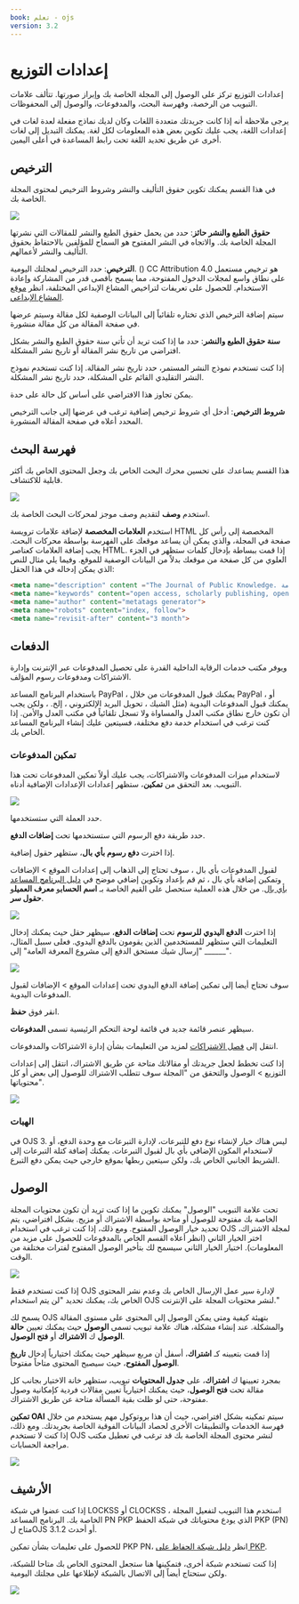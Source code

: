 ```yaml
---
book: تعلم - ojs
version: 3.2
---
```


# إعدادات التوزيع

إعدادات التوزيع تركز على الوصول إلى المجلة الخاصة بك وإبراز صورتها. تتألف علامات التبويب من الرخصة، وفهرسة البحث، والمدفوعات، والوصول إلى المحفوظات.

يرجى ملاحظة أنه إذا كانت جريدتك متعددة اللغات وكان لديك نماذج مفعلة لعدة لغات في إعدادات اللغة، يجب عليك تكوين بعض هذه المعلومات لكل لغة. يمكنك التبديل إلى لغات أخرى عن طريق تحديد اللغة تحت رابط المساعدة في أعلى اليمين.

## الترخيص

في هذا القسم يمكنك تكوين حقوق التأليف والنشر وشروط الترخيص لمحتوى المجلة الخاصة بك.

![](./assets/learning-ojs3.2-jm-settings-dist-permissions.png)

**حقوق الطبع والنشر حائز**: حدد من يحمل حقوق الطبع والنشر للمقالات التي نشرتها المجلة الخاصة بك. والاتجاه في النشر المفتوح هو السماح للمؤلفين بالاحتفاظ بحقوق التأليف والنشر لأعمالهم.

**الترخيص**: حدد الترخيص لمجلتك اليومية. () CC Attribution 4.0 هو ترخيص مستعمل على نطاق واسع لمجلات الدخول المفتوحة، مما يسمح بأقصى قدر من المشاركة وإعادة الاستخدام. للحصول على تعريفات لتراخيص المشاع الإبداعي المختلفة، انظر [موقع المشاع الإبداعي](https://creativecommons.org/).

سيتم إضافة الترخيص الذي تختاره تلقائياً إلى البيانات الوصفية لكل مقالة وسيتم عرضها في صفحة المقالة من كل مقالة منشورة.

**سنة حقوق الطبع والنشر**: حدد ما إذا كنت تريد أن تأتي سنة حقوق الطبع والنشر بشكل افتراضي من تاريخ نشر المقالة أو تاريخ نشر المشكلة.

إذا كنت تستخدم نموذج النشر المستمر، حدد تاريخ نشر المقالة. إذا كنت تستخدم نموذج النشر التقليدي القائم على المشكلة، حدد تاريخ نشر المشكلة.

يمكن تجاوز هذا الافتراضي على أساس كل حالة على حدة.

**شروط الترخيص**: أدخل أي شروط ترخيص إضافية ترغب في عرضها إلى جانب الترخيص المحدد أعلاه في صفحة المقالة المنشورة.

## فهرسة البحث

هذا القسم يساعدك على تحسين محرك البحث الخاص بك وجعل المحتوى الخاص بك أكثر قابلية للاكتشاف.

![](./assets/learning-ojs3.2-jm-settings-dist-index.png)

استخدم **وصف** لتقديم وصف موجز لمحركات البحث الخاصة بك.

استخدم **العلامات المخصصة** لإضافة علامات ترويسة HTML المخصصة إلى رأس كل صفحة في المجلة، والذي يمكن أن يساعد موقعك على الفهرسة بواسطة محركات البحث. يجب إضافة العلامات كعناصر HTML. إذا قمت ببساطة بإدخال كلمات ستظهر في الجزء العلوي من كل صفحة من موقعك بدلاً من البيانات الوصفية للموقع. وفيما يلي مثال للنص الذي يمكن إدخاله في هذا الحقل:

```html
<meta name="description" content ="The Journal of Public Knowledge. نشر مشروع المعرفة العامة - PKP وجامعة سيمون فريزر - SFU" />
<meta name="keywords" content="open access, scholarly publishing, open source software, non-profit organizations, scholarly journals, free software" />
<meta name="author" content="metatags generator">
<meta name="robots" content="index, follow">
<meta name="revisit-after" content="3 month">
```

## الدفعات

ويوفر مكتب خدمات الرقابة الداخلية القدرة على تحصيل المدفوعات عبر الإنترنت وإدارة الاشتراكات ومدفوعات رسوم المؤلف.

باستخدام البرنامج المساعد PayPal ، يمكنك قبول المدفوعات من خلال PayPal ، أو يمكنك قبول المدفوعات اليدوية (مثل الشيك ، تحويل البريد الإلكتروني ، إلخ. ، ولكن يجب أن تكون خارج نطاق مكتب العدل والمساواة ولا تسجل تلقائياً في مكتب العدل والأمن.  إذا كنت ترغب في استخدام خدمة دفع مختلفة، فسيتعين عليك إنشاء البرنامج المساعد الخاص بك.

### تمكين المدفوعات

لاستخدام ميزات المدفوعات والاشتراكات، يجب عليك أولاً تمكين المدفوعات تحت هذا التبويب. بعد التحقق من **تمكين**، ستظهر إعدادات الإعدادات الإضافية أدناه.

![](./assets/learning-ojs3.2-jm-settings-dist-pay.png)

حدد العملة التي ستستخدمها.

حدد طريقة دفع الرسوم التي ستستخدمها تحت **إضافات الدفع**.

إذا اخترت **دفع رسوم بأي بال**، ستظهر حقول إضافية.

لقبول المدفوعات بأي بال ، سوف تحتاج إلى الذهاب إلى إعدادات الموقع > الإضافات وتمكين إضافة بأي بال ، ثم قم بإعداد وتكوين إضافي موضح في [دليل البرنامج المساعد بأي بال](https://docs.pkp.sfu.ca/using-paypal-for-ojs-and-ocs/en/). من خلال هذه العملية ستحصل على القيم الخاصة بـ **اسم الحساب**و **معرف العميل**و **حقول سر**.

![](./assets/learning-ojs3.2-jm-settings-dist-paypalsettings.png)

إذا اخترت **الدفع اليدوي للرسوم** تحت **إضافات الدفع**، سيظهر حقل حيث يمكنك إدخال التعليمات التي ستظهر للمستخدمين الذين يقومون بالدفع اليدوي.  فعلى سبيل المثال، "إرسال شيك مستحق الدفع إلى مشروع المعرفة العامة" إلى ______".

![](./assets/learning-ojs3.2-jm-settings-manual-payments.png)

سوف تحتاج أيضا إلى تمكين إضافة الدفع اليدوي تحت إعدادات الموقع > الإضافات لقبول المدفوعات اليدوية.

انقر فوق **حفظ**.

سيظهر عنصر قائمة جديد في قائمة لوحة التحكم الرئيسية تسمى **المدفوعات**.

انتقل إلى [فصل الاشتراكات](./subscriptions.md) لمزيد من التعليمات بشأن إدارة الاشتراكات والمدفوعات.

إذا كنت تخطط لجعل جريدتك أو مقالاتك متاحة عن طريق الاشتراك، انتقل إلى إعدادات التوزيع > الوصول والتحقق من "المجلة سوف تتطلب الاشتراك للوصول إلى بعض أو كل محتوياتها".

![](./assets/learning-ojs3.2-jm-settings-dist-access.png)

### الهبات

في OJS 3. ليس هناك خيار لإنشاء نوع دفع للتبرعات، لإدارة التبرعات مع وحدة الدفع، أو لاستخدام المكون الإضافي بأي بال لقبول التبرعات. يمكنك إضافة كتلة التبرعات إلى الشريط الجانبي الخاص بك، ولكن سيتعين ربطها بموقع خارجي حيث يمكن دفع التبرع.

## الوصول

تحت علامة التبويب "الوصول" يمكنك تكوين ما إذا كنت تريد أن تكون محتويات المجلة الخاصة بك مفتوحة للوصول أو متاحة بواسطة الاشتراك أو مزيج. بشكل افتراضي، يتم تحديد خيار الوصول المفتوح. ومع ذلك، إذا كنت ترغب في استخدام OJS لمجلة الاشتراك، اختر الخيار الثاني (انظر أعلاه القسم الخاص بالمدفوعات للحصول على مزيد من المعلومات). اختيار الخيار الثاني سيسمح لك بتأخير الوصول المفتوح لفترات مختلفة من الوقت.

![](./assets/learning-ojs3.2-jm-settings-dist-access-delayed.png)

إذا كنت تستخدم فقط OJS لإدارة سير عمل الإرسال الخاص بك وعدم نشر المحتوى الخاص بك، يمكنك تحديد "لن يتم استخدام OJS لنشر محتويات المجلة على الإنترنت."

يسمح لك OJS بتهيئة كيفية ومتى يمكن الوصول إلى المحتوى على مستوى المقالة والمشكلة. عند إنشاء مشكلة، هناك علامة تبويب تسمى **الوصول** حيث يمكنك تعيين **حالة الوصول** ك **الاشتراك** أو **فتح الوصول**.

إذا قمت بتعيينه كـ **اشتراك**، أسفل أن مربع سيظهر حيث يمكنك اختيارياً إدخال **تاريخ الوصول المفتوح**، حيث سيصبح المحتوى متاحاً مفتوحاً.

بمجرد تعيينها ك **اشتراك**، على **جدول المحتويات** تبويب، ستظهر خانة الاختيار بجانب كل مقالة تحت **فتح الوصول**، حيث يمكنك اختيارياً تعيين مقالات فردية كإمكانية وصول مفتوحة، حتى لو ظلت بقية المسألة متاحة عن طريق الاشتراك.

**تمكين OAI** سيتم تمكينه بشكل افتراضي، حيث أن هذا بروتوكول مهم يستخدم من خلال فهرسة الخدمات والتطبيقات الأخرى لحصاد البيانات الفوقية الخاصة بجريدتك. ومع ذلك، إذا كنت لا تستخدم OJS لنشر محتوى المجلة الخاصة بك قد ترغب في تعطيل مكتب مراجعة الحسابات.

![](./assets/learning-ojs3.2-jm-settings-dist-oai.png)

## الأرشيف

إذا كنت عضوا في شبكة LOCKSS أو CLOCKSS ، استخدم هذا التبويب لتفعيل المجلة الخاصة بك. البرنامج المساعد PN PKP الذي يودع محتوياتك في شبكة الحفظ PKP (PN) متاح لOJS 3.1.2 أو أحدث.

للحصول على تعليمات بشأن تمكين PKP PN، انظر [دليل شبكة الحفاظ على PKP](https://docs.pkp.sfu.ca/pkp-pn/).

إذا كنت تستخدم شبكة أخرى، فتمكينها هنا ستجعل المحتوى الخاص بك متاحا للشبكة، ولكن ستحتاج أيضاً إلى الاتصال بالشبكة لإطلاعها على مجلتك اليومية.

![](./assets/learning-ojs3.2-jm-settings-web-archive.png)

